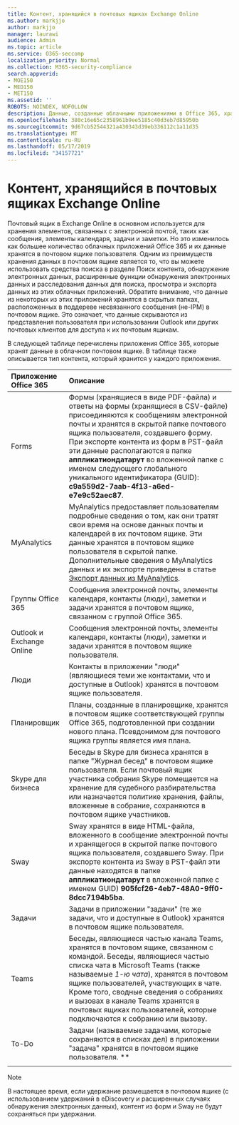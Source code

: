 ```yaml
---
title: Контент, хранящийся в почтовых ящиках Exchange Online
ms.author: markjjo
author: markjjo
manager: laurawi
audience: Admin
ms.topic: article
ms.service: O365-seccomp
localization_priority: Normal
ms.collection: M365-security-compliance
search.appverid:
- MOE150
- MED150
- MET150
ms.assetid: ''
ROBOTS: NOINDEX, NOFOLLOW
description: Данные, созданные облачными приложениями в Office 365, хранятся в почтовом ящике Exchange Online пользователя в Microsoft Cloud.
ms.openlocfilehash: 380c16e65c2358961b9ee5185c40d3eb7d85950b
ms.sourcegitcommit: 9d67cb52544321a430343d39eb336112c1a11d35
ms.translationtype: MT
ms.contentlocale: ru-RU
ms.lasthandoff: 05/17/2019
ms.locfileid: "34157721"
---
```

# <a name="content-stored-in-exchange-online-mailboxes"></a>Контент, хранящийся в почтовых ящиках Exchange Online

Почтовый ящик в Exchange Online в основном используется для хранения элементов, связанных с электронной почтой, таких как сообщения, элементы календаря, задачи и заметки. Но это изменилось как большее количество облачных приложений Office 365 и их данные хранятся в почтовом ящике пользователя. Одним из преимуществ хранения данных в почтовом ящике является то, что вы можете использовать средства поиска в разделе Поиск контента, обнаружение электронных данных, расширенные функции обнаружения электронных данных и расследования данных для поиска, просмотра и экспорта данных из этих облачных приложений. Обратите внимание, что данные из некоторых из этих приложений хранятся в скрытых папках, расположенных в поддереве несвязанного сообщения (не-IPM) в почтовом ящике. Это означает, что данные скрываются из представления пользователя при использовании Outlook или других почтовых клиентов для доступа к их почтовым ящикам.

В следующей таблице перечислены приложения Office 365, которые хранят данные в облачном почтовом ящике. В таблице также описывается тип контента, который хранится у каждого приложения.

|Приложение Office 365  |Описание  |
|:---------|:---------|
|Forms     <br/> |Формы (хранящиеся в виде PDF-файла) и ответы на формы (хранящиеся в CSV-файле) присоединяются к сообщениям электронной почты и хранятся в скрытой папке почтового ящика пользователя, создавшего форму. При экспорте контента из форм в PST-файл эти данные располагаются в папке **аппликатиондатарут** во вложенной папке с именем следующего глобального уникального идентификатора (GUID): **c9a559d2-7aab-4f13-a6ed-e7e9c52aec87**.        <br/> |
|MyAnalytics    <br/> |   MyAnalytics предоставляет пользователям подробные сведения о том, как они тратят свои время на основе данных почты и календарей в их почтовом ящике. Эти данные хранятся в почтовом ящике пользователя в скрытой папке. Дополнительные сведения о MyAnalytics данных и их экспорте приведены в статье [Экспорт данных из MyAnalytics](manage-gdpr-data-subject-requests-with-the-dsr-case-tool.md#exporting-data-from-myanalytics-and-the-office-roaming-service).      <br/> |
|Группы Office 365    <br/>|  Сообщения электронной почты, элементы календаря, контакты (люди), заметки и задачи хранятся в почтовом ящике, связанном с группой Office 365.       <br/> |
|Outlook и Exchange Online<br/>|  Сообщения электронной почты, элементы календаря, контакты (люди), заметки и задачи хранятся в почтовом ящике пользователя.       <br/> |
|Люди    <br/> |  Контакты в приложении "люди" (являющиеся теми же контактами, что и доступные в Outlook) хранятся в почтовом ящике пользователя.      <br/> |
|Планировщик     <br/> |   Планы, созданные в планировщике, хранятся в почтовом ящике соответствующей группы Office 365, подготовленной при создании нового плана. Псевдонимом для почтового ящика группы является имя плана.      <br/> |
|Skype для бизнеса    <br/>  | Беседы в Skype для бизнеса хранятся в папке "Журнал бесед" в почтовом ящике пользователя. Если почтовый ящик участника собрания Skype помещается на хранение для судебного разбирательства или назначается политике хранения, файлы, вложенные в собрание, сохраняются в почтовом ящике участников.         <br/> |
|Sway     <br/> |  Sway хранятся в виде HTML-файла, вложенного в сообщение электронной почты и хранящегося в скрытой папке почтового ящика пользователя, создавшего Sway. При экспорте контента из Sway в PST-файл эти данные находятся в папке **аппликатиондатарут** в вложенной папке с именем GUID) **905fcf26-4eb7-48A0-9ff0-8dcc7194b5ba**.       <br/> |
|Задачи    <br/> |  Задачи в приложении "задачи" (те же задачи, что и доступные в Outlook) хранятся в почтовом ящике пользователя.       <br/> |
|Teams    <br/>  |Беседы, являющиеся частью канала Teams, хранятся в почтовом ящике, связанном с командой. Беседы, являющиеся частью списка чата в Microsoft Teams (также называемые *1-ю чата*), хранятся в почтовом ящике пользователей, участвующих в чате. Кроме того, сводные сведения о собраниях и вызовах в канале Teams хранятся в почтовых ящиках пользователей, которые подключаются к собранию или вызову. <br/> | 
|To-Do  <br/> | Задачи (называемые задачами, которые сохраняются в списках дел) в приложении "задача" хранятся в почтовом ящике пользователя. **        <br/> |
||||

> [!NOTE]
> В настоящее время, если удержание размещается в почтовом ящике (с использованием удержаний в eDiscovery и расширенных случаях обнаружения электронных данных), контент из форм и Sway не будут сохраняться при удержании. 